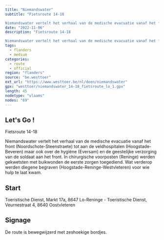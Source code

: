 ```yaml
---
title: "Niemandswater"
subtitle: "Fietsroute 14-18

Niemandswater vertelt het verhaal van de medische evacuatie vanaf het front (Noordschote-Steenstraete) tot aan de veldhospitalen (Hoogstade-Beveren) maar ook over de hygiëne (Eversam) en de geestelijke verzorging van de soldaat aan het front"
date: "2022-11-06"
description: "Fietsroute 14-18

Niemandswater vertelt het verhaal van de medische evacuatie vanaf het front (Noordschote-Steenstraete) tot aan de veldhospitalen (Hoogstade-Beveren) maar ook over de hygiëne (Eversam) en de geestelijke verzorging van de soldaat aan het front" 
tags:
  - flanders
  - medium
categories: 
  - route
  - official
region: "flanders"
source: "be.westtoer"
ext_url: "https://www.westtoer.be/nl/doen/niemandswater"
gpx: "westtoer/niemandswater_14-18_fietsroute_lo_1.gpx"
length: 45
nodetype: "vlaams"
nodes: "69"
---
```


## Let's Go !

Fietsroute 14-18

Niemandswater vertelt het verhaal van de medische evacuatie vanaf het front (Noordschote-Steenstraete) tot aan de veldhospitalen (Hoogstade-Beveren) maar ook over de hygiëne (Eversam) en de geestelijke verzorging van de soldaat aan het front. In chirurgische voorposten (Reninge) werden gekwetsten met buikwonden de eerste zorgen toegediend. Wat verderop werden diegene begraven (Hoogstade-Reninge-Westvleteren) voor wie hulp te laat kwam.

## Start 

Toeristische Dienst, Markt 17a, 8647 Lo-Reninge - Toeristische Dienst, Veurnestraat 4, 8640 Oostvleteren

## Signage

De route is bewegwijzerd met zeshoekige bordjes.